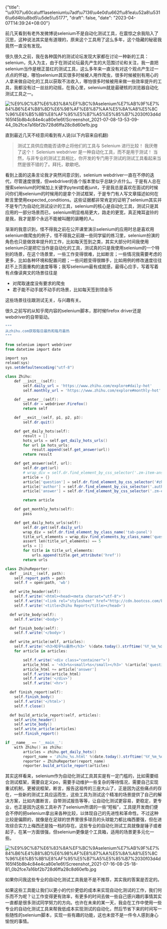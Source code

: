 {"title": "\u9707\u60ca\uff1aselenium\u7adf\u7136\u4e0d\u662f\u81ea\u52a8\u5316\u6d4b\u8bd5\u5de5\u5177", "draft": false, "date": "2023-04-07T14:39:24+08:00"}

前几天看到有老外发微博说selenium不是自动化测试工具，在震惊之余我陷入了沉思，这种说法其实是有道理的，原来这个工具用了这么多年，这个隐藏的秘密我竟然一直没有发现。

很久很久之前，我在各种国外的测试论坛发现大家都在讨论一种新的工具：selenium，先入为主，由于在测试论坛最先产生的大范围讨论和关注，我一直把selenium当作是根正苗红的测试工具，这么多年来一直没有对这个观点产生过一点点的怀疑，哪怕selenium其实很多时候被人用作爬虫，很多时候被别有用心的人拿来做自动化的工具以获取不法收入，哪怕很多时候被用来做一些效率提升的工具，我都没有过一丝丝的动摇，在我心里，selenium就是最硬核的浏览器自动化测试工具之一。

![%E9%9C%87%E6%83%8A%EF%BC%9Aselenium%E7%AB%9F%E7%84%B6%E4%B8%8D%E6%98%AF%E8%87%AA%E5%8A%A8%E5%8C%96%E6%B5%8B%E8%AF%95%E5%B7%A5%E5%85%B7%2030f03d4d165f45b8b4c84e4ca80e1e6f/Screenshot_2021-07-08-13-53-09-44_0b2fce7a16bf2b728d6ffa28c8d60efb.jpg](%E9%9C%87%E6%83%8A%EF%BC%9Aselenium%E7%AB%9F%E7%84%B6%E4%B8%8D%E6%98%AF%E8%87%AA%E5%8A%A8%E5%8C%96%E6%B5%8B%E8%AF%95%E5%B7%A5%E5%85%B7%2030f03d4d165f45b8b4c84e4ca80e1e6f/Screenshot_2021-07-08-13-53-09-44_0b2fce7a16bf2b728d6ffa28c8d60efb.jpg)

直到最近几天不经意间看到有人说(以下内容来自机翻)

> 测试工具供应商能否请停止将他们的工具与 Selenium 进行比较！ 我厌倦了这个！
Selenium webdriver 是一种自动化工具，而不是用于测试！ 当然，与非专业的测试工具相比，你开发的专门用于测试的测试工具看起来当然是很不错的了。拜托，歇歇吧。
> 

看到上面的这条言论我才突然间意识到，selenium webdriver一直在不停的迭代，尽管速度很慢，但webdriver的各个版本里似乎总缺少点什么。于是有人总在搜索selenium的时候加上关键字pytest或者junit，于是我总是喜欢在面试的时候问你们用selenium的时候用的是拿个测试框架，于是专门有人写文章描述如何在断言里使用expected_conditions。这些证据都非常肯定的证明了selenium其实并不是专门为自动化测试设计的工具，selenium的核心是自动化工具，测试只是其应用的一部分场景而已，selenium明显格局更大，路走的更宽，真正掩耳盗铃的是我，我才是那个永远不能被叫醒的装睡的人。

渐渐的我意识到，怪不得我之前在公开课里演示selenium的应用时总是喜欢用selenium做爬虫的例子，怪不得我之前跟一些同学留的练习里，selenium扮演的角色也只是做效率提升的工作，比如每天签到之类，其实大部分时间我使用selenium只是把它当作是自动化的工具，测试真的只是我使用selenium的一个特别的场景，在这个场景里，一些工作变得很难，比如断言；一些情况我需要考虑的更多，比如各种环境和配置问题；一些问题变得很棘手，比如用例的修改速度往往赶不上页面重构的速度等等；我写selenium最有成就感，最得心应手，写着写着有点像读爽文的场景往往是

- 对爬取速度没有要求的爬虫
- 君子能不动手就不动手的场景，比如每天签到领金币

这些场景往往跟测试无关，与兴趣有关。

很久之前写的从知乎爬内容的selenium脚本，那时候firefox driver还是webdriver的自带驱动。

```powershell
"""
从zhihu.com获取每日最热和每月最热
"""

from selenium import webdriver
from datetime import date

import sys
reload(sys)
sys.setdefaultencoding("utf-8")

class Zhihu:
	def __init__(self):
		self.daily_url = 'https://www.zhihu.com/explore#daily-hot'
		self.monthly_url = 'https://www.zhihu.com/explore#monthly-hot'

	def __enter__(self):
		self.dr = webdriver.Firefox()
		return self

	def __exit__(self, p1, p2, p3):
		self.dr.quit()

	def get_daily_hots(self):
		result = []
		hots_urls = self.get_daily_hots_urls()
		for url in hots_urls:
			result.append(self.get_answer(url))
		return result

	def get_answer(self, url):
		self.dr.get(url)
		# wrap_div = self.dr.find_element_by_css_selector('.zm-item-answer.zm-item-expanded')
		article = {}
		article['question'] = self.dr.find_element_by_css_selector('#zh-question-title').text
		article['author'] = self.dr.find_element_by_css_selector('.author-link').text
		article['answer'] = self.dr.find_element_by_css_selector('.zm-editable-content.clearfix').get_attribute('innerHTML')

		return article

	def get_monthly_hots(self):
		pass

	def get_daily_hots_urls(self):
		self.dr.get(self.daily_url)
		wrap_div = self.dr.find_element_by_class_name('tab-panel')
		title_url_elements = wrap_div.find_elements_by_class_name('question_link')
		assert len(title_url_elements) == 5
		urls = []
		for title in title_url_elements:
			urls.append(title.get_attribute('href'))
		return urls

class ZhihuReporter:
  def __init__(self, path):
    self.report_path = path
    self.f = open(path, 'wb')

  def write_header(self):
    self.f.write('<html><head><meta charset="utf-8">')
    self.f.write('<link rel="stylesheet" href="http://cdn.bootcss.com/bootstrap/3.3.6/css/bootstrap.min.css">')
    self.f.write('<title>Zhihu Report</title></head>')

  def write_body(self):
    self.f.write('<body>')

  def finish_body(self):
    self.f.write('</body>')

  def write_article(self, articles):
    self.f.write('<h3>知乎%s最热</h3>' %(date.today().strftime('%Y_%m_%d')))
    for article in articles:

		self.f.write('<div class="container">')
		article_html = '<h3>%s<small>%s</small></h3>' %(article['question'], article['author'])
		article_html += article['answer']
		self.f.write(article_html)
		self.f.write('</div>')
		self.f.write('<hr>')

  def finish_report(self):
  	self.finish_body()
    self.f.write('</html>')
    self.f.close()

  def build_article_report(self, articles):
    self.write_header()
    self.write_body()
    self.write_article(articles)
    self.finish_report()

if __name__ == '__main__':
	with Zhihu() as zhihu:
		articles = zhihu.get_daily_hots()
		report_name = 'zhihu_%s.html' %(date.today().strftime('%Y_%m_%d'))
		reporter = ZhihuReporter(report_name)
		reporter.build_article_report(articles)
```

其实这样看来，selenium作为自动化测试工具其实是有一定门槛的，比如需要结合测试框架，需要自定义po，需要手动维护一些复杂的等待情况，需要自己实现重试机制，更被说框架，断言，报告这祖传的三座大山了，正是因为这些痛点的存在，一些新的测试工具应运而生，这些工具为测试这个精准的场景提供了自己的解决方案，比如内置断言，自带测试报告等等，让自动化测试更容易，更稳定，更专业，也正是因为这些工具补齐了selenium所谓的一些“短板”，工具提开发商们便会不停的把selenium拿出来各种比较，以体现自己的先进性和革命性。不过这种比较是偏颇的，就像是在足球的世界里很多球员的头球能力都比梅西要强，但在进攻综合实力上梅西还是独一档的存在。这些专业的自动化测试工具就像是锤子或者起子，在某一方面很强，但selenium更像是个工具箱，适用的场景更多元化一些。

![%E9%9C%87%E6%83%8A%EF%BC%9Aselenium%E7%AB%9F%E7%84%B6%E4%B8%8D%E6%98%AF%E8%87%AA%E5%8A%A8%E5%8C%96%E6%B5%8B%E8%AF%95%E5%B7%A5%E5%85%B7%2030f03d4d165f45b8b4c84e4ca80e1e6f/Screenshot_2021-07-16-08-25-18-81_0b2fce7a16bf2b728d6ffa28c8d60efb.jpg](%E9%9C%87%E6%83%8A%EF%BC%9Aselenium%E7%AB%9F%E7%84%B6%E4%B8%8D%E6%98%AF%E8%87%AA%E5%8A%A8%E5%8C%96%E6%B5%8B%E8%AF%95%E5%B7%A5%E5%85%B7%2030f03d4d165f45b8b4c84e4ca80e1e6f/Screenshot_2021-07-16-08-25-18-81_0b2fce7a16bf2b728d6ffa28c8d60efb.jpg)

如果你问我这些专业的自动化测试工具我是不是不推荐，其实我的答案是否定的。

如果这些工具能让我们以更小的代价更低的成本来实现自动化测试的工作，我们何乐而不为呢？让工作变得更有效率，有更多的时间去做一些自己感兴趣的事情其实一直都是很多测试同学努力的方向。也许在未来的某一天，我会在工作中使用一些专业的自动化测试工具来帮我低成本实现测试的自动化，然后节省下来的时间写一些随性的selenium脚本，实现一些有趣的功能，这也未尝不是一件令人感到身心愉悦的事情。